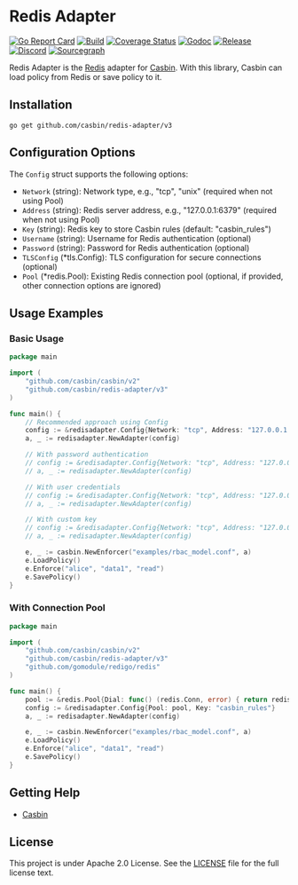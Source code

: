 Redis Adapter
====

[![Go Report Card](https://goreportcard.com/badge/github.com/casbin/redis-adapter)](https://goreportcard.com/report/github.com/casbin/redis-adapter)
[![Build](https://github.com/casbin/redis-adapter/actions/workflows/ci.yml/badge.svg)](https://github.com/casbin/redis-adapter/actions/workflows/ci.yml)
[![Coverage Status](https://coveralls.io/repos/github/casbin/redis-adapter/badge.svg?branch=master)](https://coveralls.io/github/casbin/redis-adapter?branch=master)
[![Godoc](https://godoc.org/github.com/casbin/redis-adapter?status.svg)](https://pkg.go.dev/github.com/casbin/redis-adapter/v3)
[![Release](https://img.shields.io/github/release/casbin/redis-adapter.svg)](https://github.com/casbin/redis-adapter/releases/latest)
[![Discord](https://img.shields.io/discord/1022748306096537660?logo=discord&label=discord&color=5865F2)](https://discord.gg/S5UjpzGZjN)
[![Sourcegraph](https://sourcegraph.com/github.com/casbin/redis-adapter/-/badge.svg)](https://sourcegraph.com/github.com/casbin/redis-adapter?badge)

Redis Adapter is the [Redis](https://redis.io/) adapter for [Casbin](https://github.com/casbin/casbin). With this library, Casbin can load policy from Redis or save policy to it.

## Installation

    go get github.com/casbin/redis-adapter/v3

## Configuration Options

The `Config` struct supports the following options:

- `Network` (string): Network type, e.g., "tcp", "unix" (required when not using Pool)
- `Address` (string): Redis server address, e.g., "127.0.0.1:6379" (required when not using Pool)
- `Key` (string): Redis key to store Casbin rules (default: "casbin_rules")
- `Username` (string): Username for Redis authentication (optional)
- `Password` (string): Password for Redis authentication (optional)
- `TLSConfig` (*tls.Config): TLS configuration for secure connections (optional)
- `Pool` (*redis.Pool): Existing Redis connection pool (optional, if provided, other connection options are ignored)

## Usage Examples

### Basic Usage

```go
package main

import (
	"github.com/casbin/casbin/v2"
	"github.com/casbin/redis-adapter/v3"
)

func main() {
	// Recommended approach using Config
	config := &redisadapter.Config{Network: "tcp", Address: "127.0.0.1:6379"}
	a, _ := redisadapter.NewAdapter(config)

	// With password authentication
	// config := &redisadapter.Config{Network: "tcp", Address: "127.0.0.1:6379", Password: "123"}
	// a, _ := redisadapter.NewAdapter(config)

	// With user credentials
	// config := &redisadapter.Config{Network: "tcp", Address: "127.0.0.1:6379", Username: "user", Password: "pass"}
	// a, _ := redisadapter.NewAdapter(config)

	// With custom key
	// config := &redisadapter.Config{Network: "tcp", Address: "127.0.0.1:6379", Key: "my_rules"}
	// a, _ := redisadapter.NewAdapter(config)

	e, _ := casbin.NewEnforcer("examples/rbac_model.conf", a)
	e.LoadPolicy()
	e.Enforce("alice", "data1", "read")
	e.SavePolicy()
}
```

### With Connection Pool

```go
package main

import (
	"github.com/casbin/casbin/v2"
	"github.com/casbin/redis-adapter/v3"
	"github.com/gomodule/redigo/redis"
)

func main() {
	pool := &redis.Pool{Dial: func() (redis.Conn, error) { return redis.Dial("tcp", "127.0.0.1:6379") }}
	config := &redisadapter.Config{Pool: pool, Key: "casbin_rules"}
	a, _ := redisadapter.NewAdapter(config)

	e, _ := casbin.NewEnforcer("examples/rbac_model.conf", a)
	e.LoadPolicy()
	e.Enforce("alice", "data1", "read")
	e.SavePolicy()
}
```

## Getting Help

- [Casbin](https://github.com/casbin/casbin)

## License

This project is under Apache 2.0 License. See the [LICENSE](LICENSE) file for the full license text.

